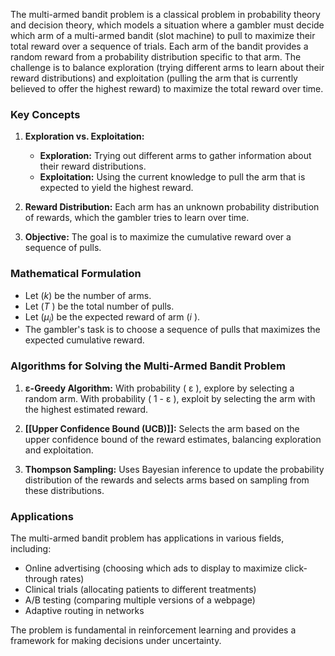 The multi-armed bandit problem is a classical problem in probability theory and decision theory, which models a situation where a gambler must decide which arm of a multi-armed bandit (slot machine) to pull to maximize their total reward over a sequence of trials. Each arm of the bandit provides a random reward from a probability distribution specific to that arm. The challenge is to balance exploration (trying different arms to learn about their reward distributions) and exploitation (pulling the arm that is currently believed to offer the highest reward) to maximize the total reward over time.

### Key Concepts

1. **Exploration vs. Exploitation:**
   - **Exploration:** Trying out different arms to gather information about their reward distributions.
   - **Exploitation:** Using the current knowledge to pull the arm that is expected to yield the highest reward.

2. **Reward Distribution:** Each arm has an unknown probability distribution of rewards, which the gambler tries to learn over time.

3. **Objective:** The goal is to maximize the cumulative reward over a sequence of pulls.

### Mathematical Formulation

- Let $( k$) be the number of arms.
- Let $( T$ ) be the total number of pulls.
- Let $( \mu_i$\) be the expected reward of arm $( i$ \).
- The gambler's task is to choose a sequence of pulls that maximizes the expected cumulative reward.

### Algorithms for Solving the Multi-Armed Bandit Problem

1. **ε-Greedy Algorithm:** With probability \( ε \), explore by selecting a random arm. With probability \( 1 - ε \), exploit by selecting the arm with the highest estimated reward.

2. **[[Upper Confidence Bound (UCB)]]:** Selects the arm based on the upper confidence bound of the reward estimates, balancing exploration and exploitation.

3. **Thompson Sampling:** Uses Bayesian inference to update the probability distribution of the rewards and selects arms based on sampling from these distributions.

### Applications

The multi-armed bandit problem has applications in various fields, including:
- Online advertising (choosing which ads to display to maximize click-through rates)
- Clinical trials (allocating patients to different treatments)
- A/B testing (comparing multiple versions of a webpage)
- Adaptive routing in networks

The problem is fundamental in reinforcement learning and provides a framework for making decisions under uncertainty.